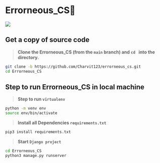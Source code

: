 # Errorneous_CS👋

<img src="https://github.com/Charvit123/errorneous_cs/blob/main/assests/giphy.webp" />

## Get a copy of source code

> **Clone the Errorneous_CS (from the `main` branch) and `cd ` into the directory.**

```sh
git clone -b https://github.com/Charvit123/errorneous_cs.git
cd Errorneous_CS
```

## Step to run Errorneous_CS in local machine

> **Step to run `virtualenv`**

```sh
python -m venv env
source env/bin/activate
```

> **Install all Dependencies `requirements.txt`**

```sh
pip3 install requirements.txt
```

> **Start `Django project`**

```sh
cd Errorneous_CS
python3 manage.py runserver
```
